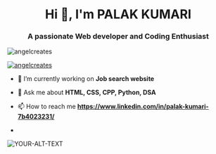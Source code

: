 <h1 align="center">Hi 👋, I'm PALAK KUMARI</h1>
<h3 align="center">A passionate Web developer and Coding Enthusiast</h3>

<p align="left"> <img src="https://komarev.com/ghpvc/?username=angelcreates&label=Profile%20views&color=0e75b6&style=flat" alt="angelcreates" /> </p>

<p align="left"> <a href="https://github.com/ryo-ma/github-profile-trophy"><img src="https://github-profile-trophy.vercel.app/?username=angelcreates" alt="angelcreates" /></a> </p>

- 🔭 I’m currently working on **Job search website**

- 💬 Ask me about **HTML, CSS, CPP, Python, DSA**

- 📫 How to reach me **https://www.linkedin.com/in/palak-kumari-7b4023231/**
- <picture>
 <source media="(prefers-color-scheme: dark)" srcset="YOUR-DARKMODE-IMAGE">
 <source media="(prefers-color-scheme: light)" srcset="YOUR-LIGHTMODE-IMAGE">
 <img alt="YOUR-ALT-TEXT" src="YOUR-DEFAULT-IMAGE">
</picture>
